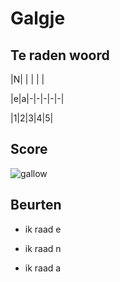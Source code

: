 # Galgje

## Te raden woord

|N| | | | |

|e|a|-|-|-|-|-|

|1|2|3|4|5|

## Score
![gallow](./images/3.png)

## Beurten
* ik raad e

* ik raad n

* ik raad a
